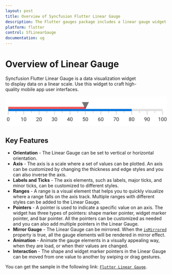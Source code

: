 ```yaml
---
layout: post
title: Overview of Syncfusion Flutter Linear Gauge
description: The Flutter gauges package includes a linear gauge widget to create modern, interactive, animated gauges.
platform: flutter
control: SfLinearGauge
documentation: ug
---
```


# Overview of Linear Gauge

Syncfusion Flutter Linear Gauge is a data visualization widget to display data on a linear scale. Use this widget to craft high-quality mobile app user interfaces.

![Overview flutter linear gauge](images/basic_elements.png)

## Key Features

* **Orientation** - The Linear Gauge can be set to vertical or horizontal orientation.
* **Axis** - The axis is a scale where a set of values can be plotted. An axis can be customized by changing the thickness and edge styles and you can also inverse the axis.
* **Labels and Ticks** - The axis elements, such as labels, major ticks, and minor ticks, can be customized to different styles.
* **Ranges** - A range is a visual element that helps you to quickly visualize where a range falls on the axis track. Multiple ranges with different styles can be added to the Linear Gauge.
* **Pointers** - A pointer is used to indicate a specific value on an axis. The widget has three types of pointers: shape marker pointer, widget marker pointer, and bar pointer. All the pointers can be customized as needed and you can also add multiple pointers in the Linear Gauge.
* **Mirror Gauge** - The Linear Gauge can be mirrored.  When the [`isMirrored`](https://pub.dev/documentation/syncfusion_flutter_gauges/latest/gauges/SfLinearGauge/isMirrored.html) property is true, all the gauge elements will be rendered in mirror effect. 
* **Animation** - Animate the gauge elements in a visually appealing way, when they are load, or when their values are changed.
* **Interaction** - The shape and widget marker pointers in the Linear Gauge can be moved from one value to another by swiping or drag gestures.

You can get the sample in the following link: [`Flutter Linear Gauge`](https://github.com/syncfusion/flutter-examples/tree/master/lib/samples/linear_gauge).